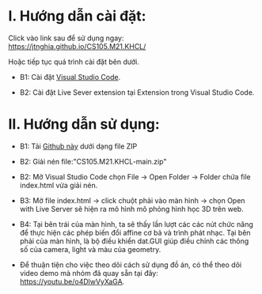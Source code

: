 # I. Hướng dẫn cài đặt:
Click vào link sau để sử dụng ngay: https://jtnghia.github.io/CS105.M21.KHCL/

Hoặc tiếp tục quá trình cài đặt bên dưới.

- B1: Cài đặt [Visual Studio Code](https://code.visualstudio.com/download).

- B2: Cài đặt Live Sever extension tại Extension trong Visual Studio Code.


# II. Hướng dẫn sử dụng:

- B1: Tải [Github này](https://github.com/JTNghia/CS105.M21.KHCL) dưới dạng file ZIP

- B2: Giải nén file:"CS105.M21.KHCL-main.zip" 

- B2: Mở Visual Studio Code chọn File -> Open Folder -> Folder chứa file index.html vừa giải nén.

- B3: Mở file index.html -> click chuột phải vào màn hình -> chọn Open with Live Server sẽ hiện ra mô hình mô phỏng hình học 3D trên web.

- B4: Tại bên trái của màn hình, ta sẽ thấy lần lượt các các nút chức năng để thực hiện các phép biến đổi affine cơ bả và trình phát nhạc.
Tại bên phải của màn hình, là bộ điều khiển dat.GUI giúp điều chỉnh các thông số của camera, light và màu của geometry.

- Để thuận tiện cho việc theo dõi cách sử dụng đồ án, có thể theo dõi video demo mà nhóm đã quay sẵn tại đây: https://youtu.be/o4DlwVyXaGA.

